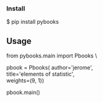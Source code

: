 ### Install
$ pip install pybooks

## Usage

from pybooks.main import Pbooks \

pbook = Pbooks( author='jerome',\
                title='elements of statistic',\
                weights=(9, 1)) 

pbook.main()

